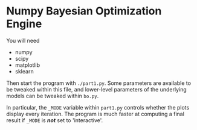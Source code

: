 # Numpy Bayesian Optimization Engine

You will need

- numpy
- scipy
- matplotlib
- sklearn

Then start the program with `./part1.py`. Some parameters are available to be
tweaked within this file, and lower-level parameters of the underlying models
can be tweaked within `bo.py`.

In particular, the `_MODE` variable within `part1.py` controls whether the
plots display every iteration. The program is much faster at computing a final
result if `_MODE` is ___not___ set to 'interactive'.
